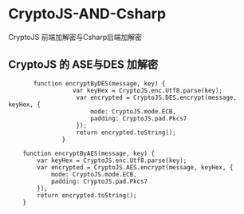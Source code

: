 # CryptoJS-AND-Csharp
CryptoJS 前端加解密与Csharp后端加解密

## CryptoJS 的 ASE与DES 加解密
           function encryptByDES(message, key) {
                      var keyHex = CryptoJS.enc.Utf8.parse(key);
                       var encrypted = CryptoJS.DES.encrypt(message, keyHex, {
                           mode: CryptoJS.mode.ECB,
                           padding: CryptoJS.pad.Pkcs7
                       });
                       return encrypted.toString();
                   }
        
        function encryptByAES(message, key) {
            var keyHex = CryptoJS.enc.Utf8.parse(key);
            var encrypted = CryptoJS.AES.encrypt(message, keyHex, {
                mode: CryptoJS.mode.ECB,
                padding: CryptoJS.pad.Pkcs7
            });
            return encrypted.toString();
        }
